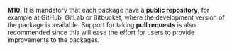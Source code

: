 **M10.** It is mandatory that each package have a **public repository**, for example at GitHub,
GitLab or Bitbucket, where the development version of the package is available. Support for taking
**pull requests** is also recommended since this will ease the effort for users to provide
improvements to the packages.

